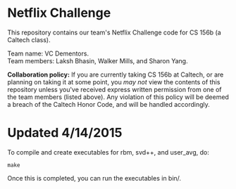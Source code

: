 # Netflix Challenge
This repository contains our team's Netflix Challenge code for CS 156b (a
Caltech class).

Team name: VC Dementors.  
Team members: Laksh Bhasin, Walker Mills, and Sharon Yang.

**Collaboration policy:** If you are currently taking CS 156b at Caltech,
or are planning on taking it at some point, you *may not* view the contents
of this repository unless you've received express written permission from
one of the team members (listed above). Any violation of this policy will
be deemed a breach of the Caltech Honor Code, and will be handled
accordingly.


Updated 4/14/2015
===

To compile and create executables for rbm, svd++, and user_avg, do:
```
make
```

Once this is completed, you can run the executables in bin/.
